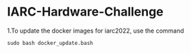 # IARC-Hardware-Challenge

1.To update the docker images for iarc2022, use the command
```console
sudo bash docker_update.bash
```
